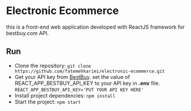# Electronic Ecommerce
this is a front-end web application developed with ReactJS framework for bestbuy.com API.

## Run
- Clone the repository:
	`git clone https://github.com/fatemehkarimi/electronic-ecommerce.git`
- Get your API key from [BestBuy](https://developer.bestbuy.com/). set the value of REACT_APP_BESTBUY_API_KEY to your API key in **.env** file.
	`REACT_APP_BESTBUY_API_KEY='PUT YOUR API KEY HERE'`
- Install project dependencies:
	`npm install`
- Start the project:
	`npm start`


